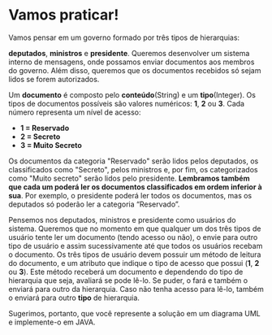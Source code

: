 # Vamos praticar!

Vamos pensar em um governo formado por três tipos de hierarquias:

**deputados**, **ministros** e **presidente**. Queremos desenvolver um sistema
interno de mensagens, onde possamos enviar documentos aos membros do
governo. Além disso, queremos que os documentos recebidos só sejam lidos se
forem autorizados.

Um **documento** é composto pelo **conteúdo**(String) e um **tipo**(Integer). Os tipos
de documentos possíveis são valores numéricos: **1**, **2** ou **3**. Cada número
representa um nível de acesso:

- **1 = Reservado** 
- **2 = Secreto** 
- **3 = Muito Secreto**

Os documentos da categoria "Reservado" serão lidos pelos deputados, os
classificados como "Secreto", pelos ministros e, por fim, os categorizados como
"Muito secreto" serão lidos pelo presidente. **Lembramos também que cada
um poderá ler os documentos classificados em ordem inferior à sua**. Por
exemplo, o presidente poderá ler todos os documentos, mas os deputados só
poderão ler a categoria “Reservado”.

Pensemos nos deputados, ministros e presidente como usuários do sistema.
Queremos que no momento em que qualquer um dos três tipos de usuário
tente ler um documento (tendo acesso ou não), o envie para outro tipo de
usuário e assim sucessivamente até que todos os usuários recebam o
documento. Os três tipos de usuário devem possuir um método de leitura do
documento, e um atributo que indique o tipo de acesso que possui (**1**, **2** ou **3**).
Este método receberá um documento e dependendo do tipo de hierarquia que
seja, avaliará se pode lê-lo. Se puder, o fará e também o enviará para outro da
hierarquia. Caso não tenha acesso para lê-lo, também o enviará para outro **tipo**
de hierarquia.

Sugerimos, portanto, que você represente a solução em um diagrama UML e
implemente-o em JAVA.